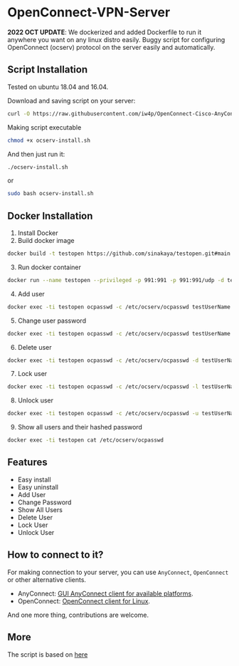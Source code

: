 # OpenConnect-VPN-Server
**2022 OCT UPDATE**: We dockerized and added Dockerfile to run it anywhere you want on any linux distro easily.
Buggy script for configuring OpenConnect (ocserv) protocol on the server easily and automatically.
## Script Installation
Tested on ubuntu 18.04 and 16.04.

Download and saving script on your server:
```bash
curl -O https://raw.githubusercontent.com/iw4p/OpenConnect-Cisco-AnyConnect-VPN-Server-OneKey-ocserv/master/ocserv-install.sh
```

Making script executable
```bash
chmod +x ocserv-install.sh
```

And then just run it:
```sh
./ocserv-install.sh
``` 
or
```sh
sudo bash ocserv-install.sh
``` 

## Docker Installation
1. Install Docker
2. Build docker image
```bash
docker build -t testopen https://github.com/sinakaya/testopen.git#main
```

3. Run docker container
```bash
docker run --name testopen --privileged -p 991:991 -p 991:991/udp -d testopen
```

4. Add user
```bash
docker exec -ti testopen ocpasswd -c /etc/ocserv/ocpasswd testUserName
```

5. Change user password
```bash
docker exec -ti testopen ocpasswd -c /etc/ocserv/ocpasswd testUserName
```

6. Delete user
```bash
docker exec -ti testopen ocpasswd -c /etc/ocserv/ocpasswd -d testUserName
```

7. Lock user
```bash
docker exec -ti testopen ocpasswd -c /etc/ocserv/ocpasswd -l testUserName
```

8. Unlock user
```bash
docker exec -ti testopen ocpasswd -c /etc/ocserv/ocpasswd -u testUserName
```

9. Show all users and their hashed password
```bash
docker exec -ti testopen cat /etc/ocserv/ocpasswd
```

## Features
- Easy install
- Easy uninstall
- Add User
- Change Password
- Show All Users
- Delete User
- Lock User
- Unlock User

## How to connect to it?
For making connection to your server, you can use `AnyConnect`, `OpenConnect` or other alternative clients.

- AnyConnect: [GUI AnyConnect client for available platforms](https://it.umn.edu/vpn-downloads-guides).
- OpenConnect: [OpenConnect client for Linux](https://computingforgeeks.com/how-to-connect-to-vpn-server-with-openconnect-ssl-vpn-client-on-linux/).

And one more thing, contributions are welcome.

## More
The script is based on [here](https://ocserv.gitlab.io/www/recipes-ocserv-configuration-basic.html)
